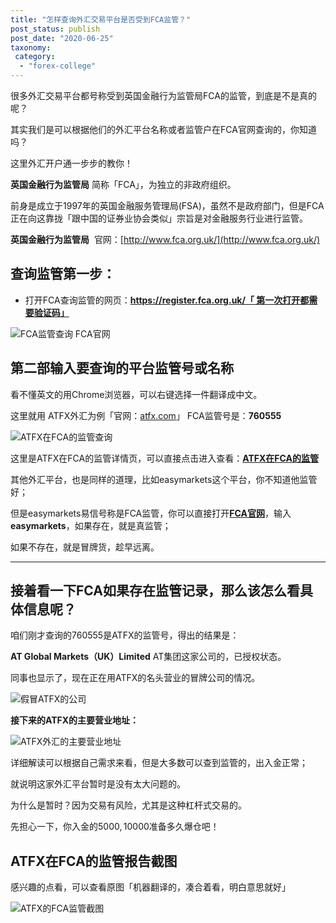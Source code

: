 ```yaml
---
title: "怎样查询外汇交易平台是否受到FCA监管？"
post_status: publish
post_date: "2020-06-25"
taxonomy:
 category: 
  - "forex-college"
---
```


很多外汇交易平台都号称受到英国金融行为监管局FCA的监管，到底是不是真的呢？

其实我们是可以根据他们的外汇平台名称或者监管户在FCA官网查询的，你知道吗？

这里外汇开户通一步步的教你！

**英国金融行为监管局** 简称「FCA」，为独立的非政府组织。

前身是成立于1997年的英国金融服务管理局(FSA)，虽然不是政府部门，但是FCA正在向这靠拢「跟中国的证券业协会类似」宗旨是对金融服务行业进行监管。

**英国金融行为监管局**  官网：[http://www.fca.org.uk/](http://www.fca.org.uk/)

## 查询监管第一步：

- 打开FCA查询监管的网页：**[https://register.fca.org.uk/「 第一次打开都需要验证码」](https://register.fca.org.uk/)**

![FCA监管查询 FCA官网](https://cdn.fendou.la/welaowei8/2020/06/ba624669678cd45db6b57981d872c171-14.png)

## 第二部输入要查询的平台监管号或名称

看不懂英文的用Chrome浏览器，可以右键选择一件翻译成中文。

这里就用 ATFX外汇为例「官网：[atfx.com](https://www.ifttt.fun/go/atfx-cn)」 FCA监管号是：**760555**

![ATFX在FCA的监管查询](https://cdn.fendou.la/welaowei8/2020/06/464457df04d98261004884686b44a457-11.png)

这里是ATFX在FCA的监管详情页，可以直接点击进入查看：**[ATFX在FCA的监管](https://register.fca.org.uk/ShPo_FirmDetailsPage?id=001b000003Wh27RAAR)**

其他外汇平台，也是同样的道理，比如easymarkets这个平台，你不知道他监管好；

但是easymarkets易信号称是FCA监管，你可以直接打开[**FCA官网**](https://register.fca.org.uk/)，输入**easymarkets**，如果存在，就是真监管；

如果不存在，就是冒牌货，趁早远离。

* * *

## 接着看一下FCA如果存在监管记录，那么该怎么看具体信息呢？

咱们刚才查询的760555是ATFX的监管号，得出的结果是：

**AT Global Markets（UK）Limited** AT集团这家公司的，已授权状态。

同事也显示了，现在正在用ATFX的名头营业的冒牌公司的情况。

![假冒ATFX的公司](https://cdn.fendou.la/welaowei8/2020/06/9cb6edf9739e250781492279d9651823-6.png)

**接下来的ATFX的主要营业地址：**

![ATFX外汇的主要营业地址](https://cdn.fendou.la/welaowei8/2020/06/4b29123b9d16f64e4eaf82a774f739a9-5.png)

详细解读可以根据自己需求来看，但是大多数可以查到监管的，出入金正常；

就说明这家外汇平台暂时是没有太大问题的。

为什么是暂时？因为交易有风险，尤其是这种杠杆式交易的。

先担心一下，你入金的5000$,10000$准备多久爆仓吧！

## ATFX在FCA的监管报告截图

感兴趣的点看，可以查看原图「机器翻译的，凑合着看，明白意思就好」

![ATFX的FCA监管截图](https://cdn.fendou.la/welaowei8/2020/06/b32a6f34b297b53df266c3c6a784b87d-1.png)
